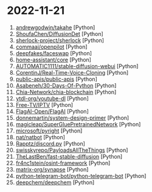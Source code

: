 # 2022-11-21

1. [andrewgodwin/takahe](https://github.com/andrewgodwin/takahe "An ActivityPub/Fediverse server") [Python]
2. [ShoufaChen/DiffusionDet](https://github.com/ShoufaChen/DiffusionDet "PyTorch implementation of DiffusionDet (https://arxiv.org/abs/2211.09788)") [Python]
3. [sherlock-project/sherlock](https://github.com/sherlock-project/sherlock "🔎 Hunt down social media accounts by username across social networks") [Python]
4. [commaai/openpilot](https://github.com/commaai/openpilot "openpilot is an open source driver assistance system. openpilot performs the functions of Automated Lane Centering and Adaptive Cruise Control for over 200 supported car makes and models.") [Python]
5. [deepfakes/faceswap](https://github.com/deepfakes/faceswap "Deepfakes Software For All") [Python]
6. [home-assistant/core](https://github.com/home-assistant/core "🏡 Open source home automation that puts local control and privacy first.") [Python]
7. [AUTOMATIC1111/stable-diffusion-webui](https://github.com/AUTOMATIC1111/stable-diffusion-webui "Stable Diffusion web UI") [Python]
8. [CorentinJ/Real-Time-Voice-Cloning](https://github.com/CorentinJ/Real-Time-Voice-Cloning "Clone a voice in 5 seconds to generate arbitrary speech in real-time") [Python]
9. [public-apis/public-apis](https://github.com/public-apis/public-apis "A collective list of free APIs") [Python]
10. [Asabeneh/30-Days-Of-Python](https://github.com/Asabeneh/30-Days-Of-Python "30 days of Python programming challenge is a step-by-step guide to learn the Python programming language in 30 days. This challenge may take more than100 days, follow your own pace.") [Python]
11. [Chia-Network/chia-blockchain](https://github.com/Chia-Network/chia-blockchain "Chia blockchain python implementation (full node, farmer, harvester, timelord, and wallet)") [Python]
12. [ytdl-org/youtube-dl](https://github.com/ytdl-org/youtube-dl "Command-line program to download videos from YouTube.com and other video sites") [Python]
13. [Free-TV/IPTV](https://github.com/Free-TV/IPTV "M3U Playlist for free TV channels") [Python]
14. [FlagAI-Open/FlagAI](https://github.com/FlagAI-Open/FlagAI "FlagAI (Fast LArge-scale General AI models) is a fast, easy-to-use and extensible toolkit for large-scale model.") [Python]
15. [donnemartin/system-design-primer](https://github.com/donnemartin/system-design-primer "Learn how to design large-scale systems. Prep for the system design interview. Includes Anki flashcards.") [Python]
16. [magicleap/SuperGluePretrainedNetwork](https://github.com/magicleap/SuperGluePretrainedNetwork "SuperGlue: Learning Feature Matching with Graph Neural Networks (CVPR 2020, Oral)") [Python]
17. [microsoft/pyright](https://github.com/microsoft/pyright "Static type checker for Python") [Python]
18. [nat/natbot](https://github.com/nat/natbot "Drive a browser with GPT-3") [Python]
19. [Rapptz/discord.py](https://github.com/Rapptz/discord.py "An API wrapper for Discord written in Python.") [Python]
20. [swisskyrepo/PayloadsAllTheThings](https://github.com/swisskyrepo/PayloadsAllTheThings "A list of useful payloads and bypass for Web Application Security and Pentest/CTF") [Python]
21. [TheLastBen/fast-stable-diffusion](https://github.com/TheLastBen/fast-stable-diffusion "fast-stable-diffusion, +25-50% speed increase + memory efficient + DreamBooth") [Python]
22. [fr4nc1stein/osint-framework](https://github.com/fr4nc1stein/osint-framework "OSINT Framework : A python based Open Source Intelligence CLI framework similar to Metasploit.") [Python]
23. [matrix-org/synapse](https://github.com/matrix-org/synapse "Synapse: Matrix homeserver written in Python/Twisted.") [Python]
24. [python-telegram-bot/python-telegram-bot](https://github.com/python-telegram-bot/python-telegram-bot "We have made you a wrapper you can't refuse") [Python]
25. [deepchem/deepchem](https://github.com/deepchem/deepchem "Democratizing Deep-Learning for Drug Discovery, Quantum Chemistry, Materials Science and Biology") [Python]

